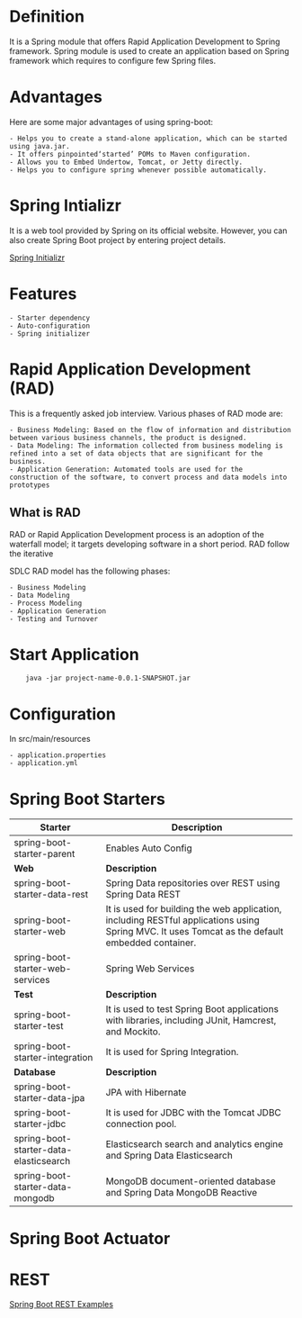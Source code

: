 # Definition
It is a Spring module that offers Rapid Application Development to
Spring framework. Spring module is used to create an application based
on Spring framework which requires to configure few Spring files.

# Advantages
Here are some major advantages of using spring-boot:

    - Helps you to create a stand-alone application, which can be started using java.jar.
    - It offers pinpointed‘started’ POMs to Maven configuration.
    - Allows you to Embed Undertow, Tomcat, or Jetty directly.
    - Helps you to configure spring whenever possible automatically.

# Spring Intializr
It is a web tool provided by Spring on its official website. However,
you can also create Spring Boot project by entering project details.

[Spring Initializr](https://start.spring.io/)

# Features

    - Starter dependency
    - Auto-configuration
    - Spring initializer

# Rapid Application Development (RAD)

This is a frequently asked job interview. Various phases of RAD mode are:

    - Business Modeling: Based on the flow of information and distribution between various business channels, the product is designed.
    - Data Modeling: The information collected from business modeling is refined into a set of data objects that are significant for the business.
    - Application Generation: Automated tools are used for the construction of the software, to convert process and data models into prototypes

## What is RAD
RAD or Rapid Application Development process is an adoption of the waterfall model; it targets developing software in a short period. RAD follow the iterative

SDLC RAD model has the following phases:

    - Business Modeling
    - Data Modeling
    - Process Modeling
    - Application Generation
    - Testing and Turnover

# Start Application
```
    java -jar project-name-0.0.1-SNAPSHOT.jar
```

# Configuration

In src/main/resources

    - application.properties
    - application.yml

# Spring Boot Starters
    
| Starter | Description |
| ------ | ----- |
| spring-boot-starter-parent | Enables Auto Config |
| **Web** | **Description** |
| spring-boot-starter-data-rest | Spring Data repositories over REST using Spring Data REST |
| spring-boot-starter-web |	It is used for building the web application, including RESTful applications using Spring MVC. It uses Tomcat as the default embedded container. |
| spring-boot-starter-web-services | Spring Web Services |
| **Test**| **Description** |
| spring-boot-starter-test | It is used to test Spring Boot applications with libraries, including JUnit, Hamcrest, and Mockito. |
| spring-boot-starter-integration | It is used for Spring Integration. |
| **Database** | **Description** |
| spring-boot-starter-data-jpa|JPA with Hibernate|
| spring-boot-starter-jdbc | It is used for JDBC with the Tomcat JDBC connection pool. |
| spring-boot-starter-data-elasticsearch|Elasticsearch search and analytics engine and Spring Data Elasticsearch |
| spring-boot-starter-data-mongodb| MongoDB document-oriented database and Spring Data MongoDB Reactive|

# Spring Boot Actuator

# REST
[Spring Boot REST Examples](spring_boot_rest.md)

